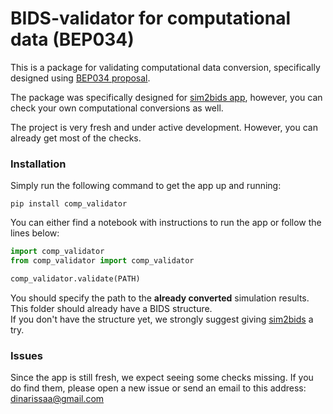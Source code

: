 # BIDS-validator for computational data (BEP034)

This is a package for validating computational data conversion, specifically designed using [BEP034 proposal](https://docs.google.com/document/d/1NT1ERdL41oz3NibIFRyVQ2iR8xH-dKY-lRCB4eyVeRo/edit?usp=sharing).

The package was specifically designed for [sim2bids app](https://github.com/dissagaliyeva/sim2bids), however, you can check your own computational conversions as well. 

The project is very fresh and under active development. However, you can already get most of the checks. 

### Installation

Simply run the following command to get the app up and running:

`pip install comp_validator`

You can either find a notebook with instructions to run the app or follow the lines below:

```python
import comp_validator 
from comp_validator import comp_validator

comp_validator.validate(PATH)
```

You should specify the path to the **already converted** simulation results. This folder should already have a BIDS structure.  
If you don't have the structure yet, we strongly suggest giving [sim2bids](https://github.com/dissagaliyeva/sim2bids) a try.

### Issues

Since the app is still fresh, we expect seeing some checks missing. If you do find them, please open a new issue or send an email to this address: dinarissaa@gmail.com 